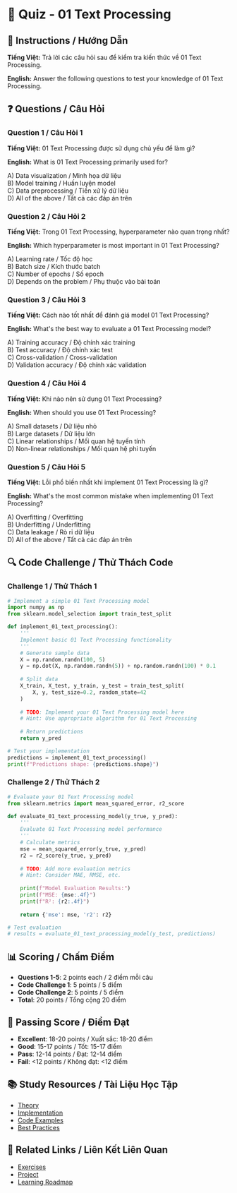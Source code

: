 # 🧠 Quiz - 01 Text Processing

## 📝 Instructions / Hướng Dẫn

**Tiếng Việt:** Trả lời các câu hỏi sau để kiểm tra kiến thức về 01 Text Processing.

**English:** Answer the following questions to test your knowledge of 01 Text Processing.

## ❓ Questions / Câu Hỏi

### Question 1 / Câu Hỏi 1
**Tiếng Việt:** 01 Text Processing được sử dụng chủ yếu để làm gì?

**English:** What is 01 Text Processing primarily used for?

A) Data visualization / Minh họa dữ liệu  
B) Model training / Huấn luyện model  
C) Data preprocessing / Tiền xử lý dữ liệu  
D) All of the above / Tất cả các đáp án trên

### Question 2 / Câu Hỏi 2
**Tiếng Việt:** Trong 01 Text Processing, hyperparameter nào quan trọng nhất?

**English:** Which hyperparameter is most important in 01 Text Processing?

A) Learning rate / Tốc độ học  
B) Batch size / Kích thước batch  
C) Number of epochs / Số epoch  
D) Depends on the problem / Phụ thuộc vào bài toán

### Question 3 / Câu Hỏi 3
**Tiếng Việt:** Cách nào tốt nhất để đánh giá model 01 Text Processing?

**English:** What's the best way to evaluate a 01 Text Processing model?

A) Training accuracy / Độ chính xác training  
B) Test accuracy / Độ chính xác test  
C) Cross-validation / Cross-validation  
D) Validation accuracy / Độ chính xác validation

### Question 4 / Câu Hỏi 4
**Tiếng Việt:** Khi nào nên sử dụng 01 Text Processing?

**English:** When should you use 01 Text Processing?

A) Small datasets / Dữ liệu nhỏ  
B) Large datasets / Dữ liệu lớn  
C) Linear relationships / Mối quan hệ tuyến tính  
D) Non-linear relationships / Mối quan hệ phi tuyến

### Question 5 / Câu Hỏi 5
**Tiếng Việt:** Lỗi phổ biến nhất khi implement 01 Text Processing là gì?

**English:** What's the most common mistake when implementing 01 Text Processing?

A) Overfitting / Overfitting  
B) Underfitting / Underfitting  
C) Data leakage / Rò rỉ dữ liệu  
D) All of the above / Tất cả các đáp án trên

## 🔍 Code Challenge / Thử Thách Code

### Challenge 1 / Thử Thách 1
```python
# Implement a simple 01 Text Processing model
import numpy as np
from sklearn.model_selection import train_test_split

def implement_01_text_processing():
    '''
    Implement basic 01 Text Processing functionality
    '''
    # Generate sample data
    X = np.random.randn(100, 5)
    y = np.dot(X, np.random.randn(5)) + np.random.randn(100) * 0.1
    
    # Split data
    X_train, X_test, y_train, y_test = train_test_split(
        X, y, test_size=0.2, random_state=42
    )
    
    # TODO: Implement your 01 Text Processing model here
    # Hint: Use appropriate algorithm for 01 Text Processing
    
    # Return predictions
    return y_pred

# Test your implementation
predictions = implement_01_text_processing()
print(f"Predictions shape: {predictions.shape}")
```

### Challenge 2 / Thử Thách 2
```python
# Evaluate your 01 Text Processing model
from sklearn.metrics import mean_squared_error, r2_score

def evaluate_01_text_processing_model(y_true, y_pred):
    '''
    Evaluate 01 Text Processing model performance
    '''
    # Calculate metrics
    mse = mean_squared_error(y_true, y_pred)
    r2 = r2_score(y_true, y_pred)
    
    # TODO: Add more evaluation metrics
    # Hint: Consider MAE, RMSE, etc.
    
    print(f"Model Evaluation Results:")
    print(f"MSE: {mse:.4f}")
    print(f"R²: {r2:.4f}")
    
    return {'mse': mse, 'r2': r2}

# Test evaluation
# results = evaluate_01_text_processing_model(y_test, predictions)
```

## 📊 Scoring / Chấm Điểm

- **Questions 1-5**: 2 points each / 2 điểm mỗi câu
- **Code Challenge 1**: 5 points / 5 điểm
- **Code Challenge 2**: 5 points / 5 điểm
- **Total**: 20 points / Tổng cộng 20 điểm

## 🎯 Passing Score / Điểm Đạt

- **Excellent**: 18-20 points / Xuất sắc: 18-20 điểm
- **Good**: 15-17 points / Tốt: 15-17 điểm  
- **Pass**: 12-14 points / Đạt: 12-14 điểm
- **Fail**: <12 points / Không đạt: <12 điểm

## 📚 Study Resources / Tài Liệu Học Tập

- [Theory](./THEORY_01_text_processing.md)
- [Implementation](./IMPLEMENTATION_01_text_processing.md)
- [Code Examples](./CODE_EXAMPLES_01_text_processing.md)
- [Best Practices](./BEST_PRACTICES_01_text_processing.md)

## 🔗 Related Links / Liên Kết Liên Quan

- [Exercises](./EXERCISES_01_text_processing.md)
- [Project](./PROJECT_01_text_processing.md)
- [Learning Roadmap](./LEARNING_ROADMAP_01_text_processing.md)
